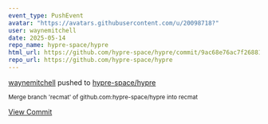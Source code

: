 ```yaml
---
event_type: PushEvent
avatar: "https://avatars.githubusercontent.com/u/20098718?"
user: waynemitchell
date: 2025-05-14
repo_name: hypre-space/hypre
html_url: https://github.com/hypre-space/hypre/commit/9ac68e76ac7f268818e7e568349f6fc8b40e5ee6
repo_url: https://github.com/hypre-space/hypre
---
```


<a href='https://github.com/waynemitchell' target='_blank'>waynemitchell</a> pushed to <a href='https://github.com/hypre-space/hypre' target='_blank'>hypre-space/hypre</a>

<small>Merge branch 'recmat' of github.com:hypre-space/hypre into recmat</small>

<a href='https://github.com/hypre-space/hypre/commit/9ac68e76ac7f268818e7e568349f6fc8b40e5ee6' target='_blank'>View Commit</a>